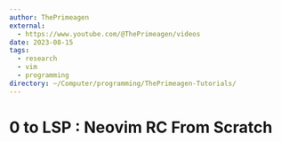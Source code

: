 ```yaml
---
author: ThePrimeagen
external:
  - https://www.youtube.com/@ThePrimeagen/videos
date: 2023-08-15
tags:
  - research
  - vim
  - programming
directory: ~/Computer/programming/ThePrimeagen-Tutorials/
---
```


# 0 to LSP : Neovim RC From Scratch


